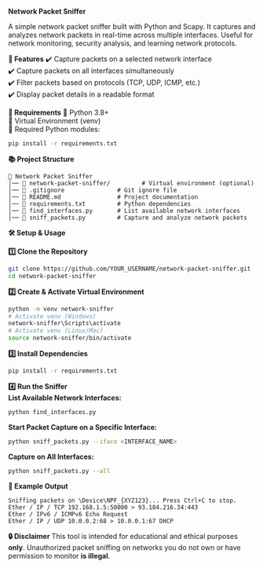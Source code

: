 **Network Packet Sniffer**

A simple network packet sniffer built with Python and Scapy. It captures and analyzes network packets in real-time across multiple interfaces. Useful for network monitoring, security analysis, and learning network protocols.

**🚀 Features**
✔️ Capture packets on a selected network interface  
✔️ Capture packets on all interfaces simultaneously  
✔️ Filter packets based on protocols (TCP, UDP, ICMP, etc.)  
✔️ Display packet details in a readable format  

**📌 Requirements**
🔹 Python 3.8+  
🔹 Virtual Environment (venv)  
🔹 Required Python modules:  
```sh
pip install -r requirements.txt
```

**📚 Project Structure**
```
💾 Network Packet Sniffer
│── 📁 network-packet-sniffer/         # Virtual environment (optional)
│── 📄 .gitignore               # Git ignore file
│── 📄 README.md                # Project documentation
│── 📄 requirements.txt         # Python dependencies
│── 📄 find_interfaces.py       # List available network interfaces
│── 📄 sniff_packets.py         # Capture and analyze network packets
```

**🛠 Setup & Usage**

**1️⃣ Clone the Repository**  
```sh
git clone https://github.com/YOUR_USERNAME/network-packet-sniffer.git
cd network-packet-sniffer
```

**2️⃣ Create & Activate Virtual Environment**  
```sh
python -m venv network-sniffer
# Activate venv (Windows)
network-sniffer\Scripts\activate  
# Activate venv (Linux/Mac)
source network-sniffer/bin/activate  
```

**3️⃣ Install Dependencies**  
```sh
pip install -r requirements.txt
```

**4️⃣ Run the Sniffer**  
**List Available Network Interfaces:**  
```sh
python find_interfaces.py
```

**Start Packet Capture on a Specific Interface:**  
```sh
python sniff_packets.py --iface <INTERFACE_NAME>
```

**Capture on All Interfaces:**  
```sh
python sniff_packets.py --all
```

**🎯 Example Output**
```
Sniffing packets on \Device\NPF_{XYZ123}... Press Ctrl+C to stop.
Ether / IP / TCP 192.168.1.5:50000 > 93.184.216.34:443
Ether / IPv6 / ICMPv6 Echo Request
Ether / IP / UDP 10.0.0.2:68 > 10.0.0.1:67 DHCP
```

**🔒 Disclaimer**
This tool is intended for educational and ethical purposes **only**. Unauthorized packet sniffing on networks you do not own or have permission to monitor **is illegal**.
